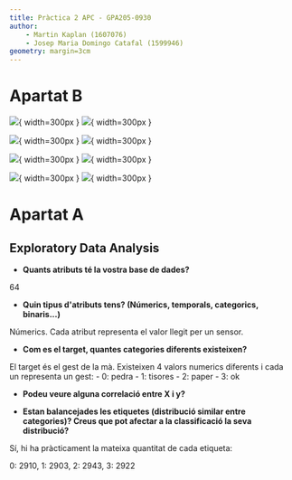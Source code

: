 ```yaml
---
title: Pràctica 2 APC - GPA205-0930
author:
    - Martin Kaplan (1607076)
    - Josep Maria Domingo Catafal (1599946)
geometry: margin=3cm
---
```


# Apartat B
![](images/pr-curves/LogisticRegression.png){ width=300px }
![](images/roc-curves/LogisticRegression.png){ width=300px }

![](images/pr-curves/SVC.png){ width=300px }
![](images/roc-curves/SVC.png){ width=300px }

![](images/pr-curves/KNN.png){ width=300px }
![](images/roc-curves/KNN.png){ width=300px }

![](images/pr-curves/RandomForestClassifier.png){ width=300px }
![](images/roc-curves/RandomForestClassifier.png){ width=300px }

# Apartat A

## Exploratory Data Analysis

- **Quants atributs té la vostra base de dades?**

64

- **Quin tipus d'atributs tens? (Númerics, temporals, categorics, binaris...)**

Númerics. Cada atribut representa el valor llegit per un sensor.

- **Com es el target, quantes categories diferents existeixen?**

El target és el gest de la mà. Existeixen 4 valors numerics diferents i cada un representa un gest:
    - 0: pedra
    - 1: tisores
    - 2: paper
    - 3: ok

- **Podeu veure alguna correlació entre X i y?**


- **Estan balancejades les etiquetes (distribució similar entre categories)? Creus que pot afectar a la classificació la seva distribució?**

Sí, hi ha pràcticament la mateixa quantitat de cada etiqueta:

0: 2910, 1: 2903, 2: 2943, 3: 2922